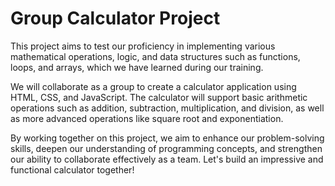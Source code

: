 # Group Calculator Project

This project aims to test our proficiency in implementing various mathematical operations, logic, and data structures such as functions, loops, and arrays, which we have learned during our training.

We will collaborate as a group to create a calculator application using HTML, CSS, and JavaScript. The calculator will support basic arithmetic operations such as addition, subtraction, multiplication, and division, as well as more advanced operations like square root and exponentiation.

By working together on this project, we aim to enhance our problem-solving skills, deepen our understanding of programming concepts, and strengthen our ability to collaborate effectively as a team. Let's build an impressive and functional calculator together!

